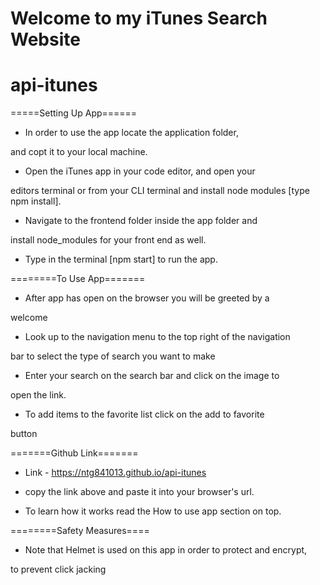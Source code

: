 # Welcome to my iTunes Search Website

# api-itunes

=====Setting Up App======
 
- In order to use the app locate the application folder,

and copt it to your local machine.

- Open the iTunes app in your code editor, and open your

editors terminal or from your CLI terminal and install
node modules [type npm install].

- Navigate to the frontend folder inside the app folder and

install node_modules for your front end as well.

- Type in the terminal [npm start] to run the app.

========To Use App=======

- After app has open on the browser you will be greeted by a

welcome

- Look up to the navigation menu to the top right of the navigation

bar to select the type of search you want to make

- Enter your search on the search bar and click on the image to

open the link.

- To add items to the favorite list click on the add to favorite

button

=======Github Link=======

- Link - https://ntg841013.github.io/api-itunes

- copy the link above and paste it into your browser's url.

- To learn how it works read the How to use app section on top.

========Safety Measures====

- Note that Helmet is used on this app in order to protect and encrypt,

to prevent click jacking
